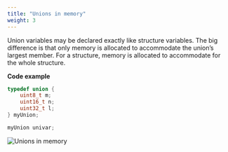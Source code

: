 ```yaml
---
title: "Unions in memory"
weight: 3
---
```


Union variables may be declared exactly like structure variables. The big difference is that only memory is allocated to accommodate the union’s largest member. For a structure, memory is allocated to accommodate for the whole structure.

**Code example**

```c
typedef union {
    uint8_t m;
    uint16_t n;
    uint32_t l;
} myUnion;

myUnion univar;
```

![Unions in memory](../../img/unions_in_memory.png)
